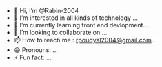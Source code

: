 - 👋 Hi, I’m @Rabin-2004
- 👀 I’m interested in all kinds of technology ...
- 🌱 I’m currently learning front end devlopment...
- 💞️ I’m looking to collaborate on ...
- 📫 How to reach me : rpoudyal2004@gmail.com..
- 😄 Pronouns: ...
- ⚡ Fun fact: ...

<!---
xerxes-2004/xerxes-2004 is a ✨ special ✨ repository because its `README.md` (this file) appears on your GitHub profile.
You can click the Preview link to take a look at your changes.
--->
